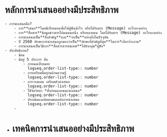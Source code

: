 # หลักการนำเสนออย่างมีประสิทธิภาพ
	- การนำเสนอคือ?
		- การ**เสนอ**โดยมีเป้าหมายเพื่อให้ผู้ฟังเข้าใจ หรือได้รับสาร (Message) อะไรบางอย่าง
		- การ**สื่อสาร**ข้อมูลข่าวสารให้คนคนหนึ่ง หรือหลายคน โดยได้รับสาร (Message) อะไรบางอย่าง
		- การนำเสนอเป็น**สิ่งสำคัญ**และ**จำเป็น**อย่างยิ่งในปัจจุบัน
		- ปี 2560 ทักษะการนำเสนอถูกมองว่าเป็น**ทักษะที่สำคัญที่สุด**ในการ*เลือกจ้างงาน*
		- การนำเสนอเป็นวิธีการ**สื่อสารสารสนเทศ**ไปยังกลุ่ม*ผู้ฟัง*
	- ประสิทธิภาพ?
		- ข้อม
		- มีอยู่ 5 ประการ คือ
			- กำหนดเป้าหมาย
			  logseq.order-list-type:: number
			- การเตรียมพื้นฐานด้านความรู้
			  logseq.order-list-type:: number
			- การวางแผน เตรียมตัวนำเสนอ
			  logseq.order-list-type:: number
			- ใช้จิตวิทยา *ทั้งก่อนและขณะนำเสนอ*
			  logseq.order-list-type:: number
			- ประเมินและติดตามผลหลังการนำเสนอ
			  logseq.order-list-type:: number
		-
- # เทคนิคการนำเสนออย่างมีประสิทธิภาพ